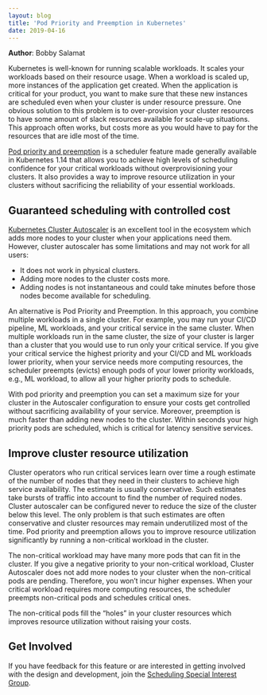 ```yaml
---
layout: blog
title: 'Pod Priority and Preemption in Kubernetes'
date: 2019-04-16
---
```


**Author**: Bobby Salamat

Kubernetes is well-known for running scalable workloads. It scales your workloads based on their resource usage. When a workload is scaled up, more instances of the application get created. When the application is critical for your product, you want to make sure that these new instances are scheduled even when your cluster is under resource pressure. One obvious solution to this problem is to over-provision your cluster resources to have some amount of slack resources available for scale-up situations. This approach often works, but costs more as you would have to pay for the resources that are idle most of the time.

[Pod priority and preemption](https://kubernetes.io/docs/concepts/configuration/pod-priority-preemption/) is a scheduler feature made generally available in Kubernetes 1.14 that allows you to achieve high levels of scheduling confidence for your critical workloads without overprovisioning your clusters. It also provides a way to improve resource utilization in your clusters without sacrificing the reliability of your essential workloads.

## Guaranteed scheduling with controlled cost

[Kubernetes Cluster Autoscaler](https://kubernetes.io/docs/tasks/administer-cluster/cluster-management/#cluster-autoscaling) is an excellent tool in the ecosystem which adds more nodes to your cluster when your applications need them. However, cluster autoscaler has some limitations and may not work for all users:

- It does not work in physical clusters.
- Adding more nodes to the cluster costs more.
- Adding nodes is not instantaneous and could take minutes before those nodes become available for scheduling.

An alternative is Pod Priority and Preemption. In this approach, you combine multiple workloads in a single cluster. For example, you may run your CI/CD pipeline, ML workloads, and your critical service in the same cluster. When multiple workloads run in the same cluster, the size of your cluster is larger than a cluster that you would use to run only your critical service. If you give your critical service the highest priority and your CI/CD and ML workloads lower priority, when your service needs more computing resources, the scheduler preempts (evicts) enough pods of your lower priority workloads, e.g., ML workload, to allow all your higher priority pods to schedule.

With pod priority and preemption you can set a maximum size for your cluster in the Autoscaler configuration to ensure your costs get controlled without sacrificing availability of your service. Moreover, preemption is much faster than adding new nodes to the cluster. Within seconds your high priority pods are scheduled, which is critical for latency sensitive services.

## Improve cluster resource utilization

Cluster operators who run critical services learn over time a rough estimate of the number of nodes that they need in their clusters to achieve high service availability. The estimate is usually conservative. Such estimates take bursts of traffic into account to find the number of required nodes. Cluster autoscaler can be configured never to reduce the size of the cluster below this level. The only problem is that such estimates are often conservative and cluster resources may remain underutilized most of the time. Pod priority and preemption allows you to improve resource utilization significantly by running a non-critical workload in the cluster.

The non-critical workload may have many more pods that can fit in the cluster. If you give a negative priority to your non-critical workload, Cluster Autoscaler does not add more nodes to your cluster when the non-critical pods are pending. Therefore, you won’t incur higher expenses. When your critical workload requires more computing resources, the scheduler preempts non-critical pods and schedules critical ones.

The non-critical pods fill the “holes” in your cluster resources which improves resource utilization without raising your costs.

## Get Involved

If you have feedback for this feature or are interested in getting involved with the design and development, join the [Scheduling Special Interest Group](https://github.com/kubernetes/community/tree/master/sig-scheduling).
